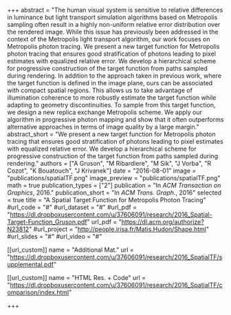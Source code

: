 +++
abstract = "The human visual system is sensitive to relative differences in luminance but light transport simulation algorithms based on Metropolis sampling often result in a highly non-uniform relative error distribution over the rendered image. While this issue has previously been addressed in the context of the Metropolis light transport algorithm, our work focuses on Metropolis photon tracing. We present a new target function for Metropolis photon tracing that ensures good stratification of photons leading to pixel estimates with equalized relative error. We develop a hierarchical scheme for progressive construction of the target function from paths sampled during rendering. In addition to the approach taken in previous work, where the target function is defined in the image plane, ours can be associated with compact spatial regions. This allows us to take advantage of illumination coherence to more robustly estimate the target function while adapting to geometry discontinuities. To sample from this target function, we design a new replica exchange Metropolis scheme. We apply our algorithm in progressive photon mapping and show that it often outperforms alternative approaches in terms of image quality by a large margin."
abstract_short = "We present a new target function for Metropolis photon tracing that ensures good stratification of photons leading to pixel estimates with equalized relative error. We develop a hierarchical scheme for progressive construction of the target function from paths sampled during rendering."
authors = ["A Gruson", "M Ribardiere", "M Sik", "J Vorba", "R Cozot", "K Bouatouch", "J Krivanek"]
date = "2016-08-01"
image = "publications/spatialTF.png"
image_preview = "publications/spatialTF.png"
math = true
publication_types = ["2"]
publication = "In *ACM Transaction on Graphics*, 2016."
publication_short = "In *ACM Trans. Graph.*, 2016"
selected = true
title = "A Spatial Target Function for Metropolis Photon Tracing"
#url_code = "#"
#url_dataset = "#"
#url_pdf = "https://dl.dropboxusercontent.com/u/37606091/research/2016_Spatial-Target-Function_Gruson.pdf"
url_pdf = "https://dl.acm.org/authorize?N23812"
#url_project = "http://people.irisa.fr/Matis.Hudon/Shape.html"
#url_slides = "#"
#url_video = "#"

[[url_custom]]
name = "Additional Mat."
url = "https://dl.dropboxusercontent.com/u/37606091/research/2016_SpatialTF/supplemental.pdf"

[[url_custom]]
name = "HTML Res. + Code"
url = "https://dl.dropboxusercontent.com/u/37606091/research/2016_SpatialTF/comparison/index.html"

+++
